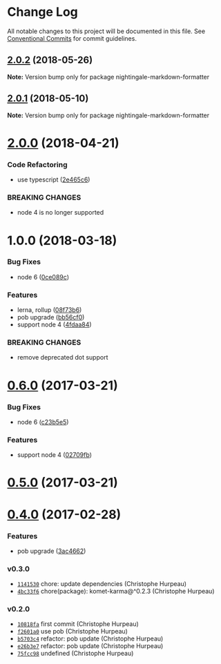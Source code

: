 # Change Log

All notable changes to this project will be documented in this file.
See [Conventional Commits](https://conventionalcommits.org) for commit guidelines.

<a name="2.0.2"></a>
## [2.0.2](https://github.com/christophehurpeau/nightingale/compare/nightingale-markdown-formatter@2.0.1...nightingale-markdown-formatter@2.0.2) (2018-05-26)

**Note:** Version bump only for package nightingale-markdown-formatter





<a name="2.0.1"></a>
## [2.0.1](https://github.com/christophehurpeau/nightingale/compare/nightingale-markdown-formatter@2.0.0...nightingale-markdown-formatter@2.0.1) (2018-05-10)

**Note:** Version bump only for package nightingale-markdown-formatter





<a name="2.0.0"></a>
# [2.0.0](https://github.com/christophehurpeau/nightingale/compare/nightingale-markdown-formatter@1.0.0...nightingale-markdown-formatter@2.0.0) (2018-04-21)


### Code Refactoring

* use typescript ([2e465c6](https://github.com/christophehurpeau/nightingale/commit/2e465c6))


### BREAKING CHANGES

* node 4 is no longer supported





<a name="1.0.0"></a>
# 1.0.0 (2018-03-18)


### Bug Fixes

* node 6 ([0ce089c](https://github.com/christophehurpeau/nightingale/commit/0ce089c))


### Features

* lerna, rollup ([08f73b6](https://github.com/christophehurpeau/nightingale/commit/08f73b6))
* pob upgrade ([bb56cf0](https://github.com/christophehurpeau/nightingale/commit/bb56cf0))
* support node 4 ([4fdaa84](https://github.com/christophehurpeau/nightingale/commit/4fdaa84))


### BREAKING CHANGES

* remove deprecated dot support




<a name="0.6.0"></a>
# [0.6.0](https://github.com/nightingalejs/nightingale-markdown-formatter/compare/v0.5.0...v0.6.0) (2017-03-21)


### Bug Fixes

* node 6 ([c23b5e5](https://github.com/nightingalejs/nightingale-markdown-formatter/commit/c23b5e5))

### Features

* support node 4 ([02709fb](https://github.com/nightingalejs/nightingale-markdown-formatter/commit/02709fb))


<a name="0.5.0"></a>
# [0.5.0](https://github.com/nightingalejs/nightingale-markdown-formatter/compare/v0.4.0...v0.5.0) (2017-03-21)


<a name="0.4.0"></a>
# [0.4.0](https://github.com/nightingalejs/nightingale-markdown-formatter/compare/v0.3.0...v0.4.0) (2017-02-28)


### Features

* pob upgrade ([3ac4662](https://github.com/nightingalejs/nightingale-markdown-formatter/commit/3ac4662))


### v0.3.0

- [`1141530`](https://github.com/nightingalejs/nightingale-markdown-formatter/commit/1141530d22b03054db91fa1c147aec50372ed50f) chore: update dependencies (Christophe Hurpeau)
- [`4bc33f6`](https://github.com/nightingalejs/nightingale-markdown-formatter/commit/4bc33f6bf4afbac38bc0b6174052aff6f117a9d1) chore(package): komet-karma@^0.2.3 (Christophe Hurpeau)


### v0.2.0

- [`10818fa`](https://github.com/nightingalejs/nightingale-markdown-formatter/commit/10818fa3942295a58a6515ff1b35b300962c3614) first commit (Christophe Hurpeau)
- [`f2601a0`](https://github.com/nightingalejs/nightingale-markdown-formatter/commit/f2601a0cd1a6e3990efe7f227e240eab8ae4f902) use pob (Christophe Hurpeau)
- [`b5703c4`](https://github.com/nightingalejs/nightingale-markdown-formatter/commit/b5703c4b7884e22d7a30900880f9f0aeb0425c05) refactor: pob update (Christophe Hurpeau)
- [`e26b3e7`](https://github.com/nightingalejs/nightingale-markdown-formatter/commit/e26b3e7fc63a6c049f94ce0123607fbb38f6aa12) refactor: pob update (Christophe Hurpeau)
- [`75fcc98`](https://github.com/nightingalejs/nightingale-markdown-formatter/commit/75fcc9815e29493d71e45f336423fb94bd1208ce) undefined (Christophe Hurpeau)
